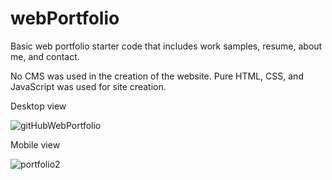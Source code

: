 # webPortfolio
Basic web portfolio starter code that includes work samples, resume, about me, and contact.

No CMS was used in the creation of the website. Pure HTML, CSS, and JavaScript was used for site creation.

Desktop view

![gitHubWebPortfolio](https://user-images.githubusercontent.com/97525044/218123333-73197228-aa03-44b3-a02f-be3e33169983.png)

Mobile view 

![portfolio2](https://user-images.githubusercontent.com/97525044/218126370-46dd65f6-bc59-4f3b-811b-3dfc6d1f960a.png)
